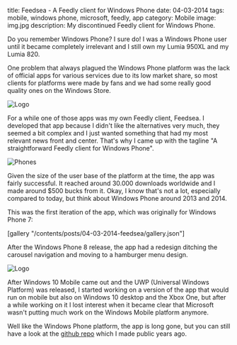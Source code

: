 title: Feedsea - A Feedly client for Windows Phone
date: 04-03-2014
tags: mobile, windows phone, microsoft, feedly, app
category: Mobile
image: img.jpg
description: My discontinued Feedly client for Windows Phone.

Do you remember Windows Phone? I sure do! I was a Windows Phone user until it became completely irrelevant and I still own my Lumia 950XL and my Lumia 820.

One problem that always plagued the Windows Phone platform was the lack of official apps for various services due to its low market share, so most clients for platforms were made by fans and we had some really good quality ones on the Windows Store.

![Logo](/post/asset/377/377/04-03-2014-feedsea/logo.png)

For a while one of those apps was my own Feedly client, Feedsea. I developed that app because I didn't like the alternatives very much, they seemed a bit complex and I just wanted something that had my most relevant news front and center. That's why I came up with the tagline "A straightforward Feedly client for Windows Phone".

![Phones](/post/asset/650/500/04-03-2014-feedsea/phones.png)

Given the size of the user base of the platform at the time, the app was fairly successful. It reached around 30.000 downloads worldwide and I made around \$500 bucks from it. Okay, I know that's not a lot, especially compared to today, but think about Windows Phone around 2013 and 2014.

This was the first iteration of the app, which was originally for Windows Phone 7:

[gallery "/contents/posts/04-03-2014-feedsea/gallery.json"]

After the Windows Phone 8 release, the app had a redesign ditching the carousel navigation and moving to a hamburger menu design.

![Logo](/post/asset/650/500/04-03-2014-feedsea/blurphones.jpg)

After Windows 10 Mobile came out and the UWP (Universal Windows Platform) was released, I started working on a version of the app that would run on mobile but also on Windows 10 desktop and the Xbox One, but after a while working on it I lost interest when it became clear that Microsoft wasn't putting much work on the Windows Mobile platform anymore.

Well like the Windows Phone platform, the app is long gone, but you can still have a look at the [github repo](https://github.com/ericmackrodt/Feedsea) which I made public years ago.
